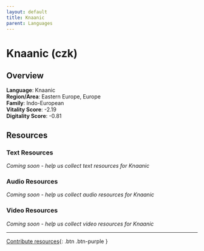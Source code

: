 ```yaml
---
layout: default
title: Knaanic
parent: Languages
---
```


# Knaanic (czk)

## Overview

**Language**: Knaanic  
**Region/Area**: Eastern Europe, Europe  
**Family**: Indo-European  
**Vitality Score**: -2.19  
**Digitality Score**: -0.81  

## Resources

### Text Resources
*Coming soon - help us collect text resources for Knaanic*

### Audio Resources
*Coming soon - help us collect audio resources for Knaanic*

### Video Resources
*Coming soon - help us collect video resources for Knaanic*

---

[Contribute resources](https://fairtrain.github.io/){: .btn .btn-purple }
